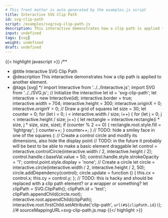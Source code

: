 ```yaml
---
# This front matter is auto generated by the examples.js script
title: Interactive SVG Clip Path
id: svg-clip-path
script: /examples/svg/svg-clip-path.js
description: This interactive demonstrates how a clip path is applied to another element.
input: undefined
tags: [svg]
weight: undefined
draft: undefined
---
```


{{< highlight javascript >}}
/**
* @title Interactive SVG Clip Path
* @description This interactive demonstrates how a clip path is applied to another element.
* @tags [svg]
*/
import Interactive from '../../Interactive.js';
import SVG from '../../SVG.js';
// Initialize the interactive
let id = 'svg-clip-path';
let interactive = new Interactive(id);
interactive.border = true;
interactive.width = 704;
interactive.height = 300;
interactive.originX = 0;
interactive.originY = 0;
// Draw a grid of squares
let size = 30;
let counter = 0;
for (let i = 0; i < interactive.width / size; i++) {
    for (let j = 0; j < interactive.height / size; j++) {
        let rectangle = interactive.rectangle(i * size, j * size, size, size);
        if (counter % 2 == 0) {
            rectangle.root.style.fill = 'lightgray';
        }
        counter++;
    }
    counter++;
}
// TODO: hide a smiley face in one of the squares (:
// Create a control circle and modify its dimensions, also hide the display point
// TODO: in the future it probably will be best to be able to make a basic element draggable
let control = interactive.controlCircle(interactive.width / 2, interactive.height / 2);
control.handle.r.baseVal.value = 50;
control.handle.style.strokeOpacity = '1';
control.point.style.display = 'none';
// Create a circle
let circle = interactive.circle(interactive.width / 2, interactive.height / 2, 50);
circle.addDependency(control);
circle.update = function () {
    this.cx = control.x;
    this.cy = control.y;
};
// TODO: this is hacky and should be replaced with a clip path element? or a wrapper or something?
let clipPath = SVG.ClipPath();
clipPath.id = 'test';
clipPath.appendChild(circle.root);
interactive.root.appendChild(clipPath);
interactive.root.firstChild.setAttribute('clip-path', `url(#${clipPath.id})`);
//# sourceMappingURL=svg-clip-path.js.map
{{</ highlight >}}

